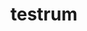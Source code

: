 # testrum

<!DOCTYPE html>
<html lang="en">
<head>
    <meta charset="UTF-8">
    <meta name="viewport" content="width=device-width, initial-scale=1.0">
    <title>Your Webpage Title</title>
    <!-- Add the Middleware RUM script tag to the head section -->
    <script src="https://cdnjs.middleware.io/browser/libs/0.0.1/middleware-rum.min.js" type="text/javascript"></script>
    <!-- Add your custom script -->
    <script>
        if (window.Middleware){
            Middleware.track({
                serviceName: "testrum",
                projectName: "testrum",
                accountKey: "vxouhntdkrtedihzwejydfeshhpbpkczhjfc",
                target: "https://rp7tv69.middleware.io",
            });
        }
    </script>
</head>
<body>
    <!-- Your webpage content goes here -->
</body>
</html>
